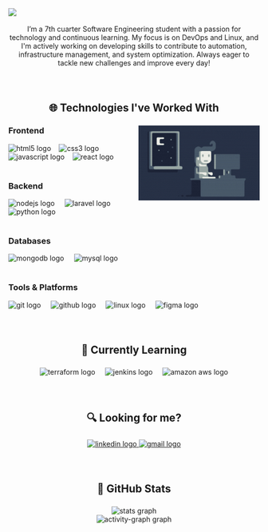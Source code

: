 <img src="https://readme-typing-svg.herokuapp.com/?font=Roboto&weight=900&size=40=true&vCenter=true&width=500&height=70&duration=4000&color=B3B3B3&lines=Hi+There!+👋;+I'm+David+Escudero!;Linux+Enthusiast+and+DevOps+Learner!" />

<br clear="both">

<p align="center">I’m a 7th cuarter Software Engineering student with a passion for technology and continuous learning. My focus is on DevOps and Linux, and I'm actively working on developing skills to contribute to automation, infrastructure management, and system optimization. Always eager to tackle new challenges and improve every day!</p>

###

<br clear="both">

<h2 align="center">🌐 Technologies I've Worked With</h2>

###

<img align="right" height="150" src="https://raw.githubusercontent.com/AVS1508/AVS1508/master/assets/Night-Coding.gif"  />

###
<h3 align="left">Frontend</h3>

<img src="https://img.shields.io/badge/HTML5-E34F26?logo=html5&logoColor=white&style=for-the-badge" height="30" alt="html5 logo" /><img width="12" /> <img src="https://img.shields.io/badge/CSS3-1572B6?logo=css3&logoColor=white&style=for-the-badge" height="30" alt="css3 logo" /><img width="12" /> <img src="https://img.shields.io/badge/JavaScript-F7DF1E?logo=javascript&logoColor=black&style=for-the-badge" height="30" alt="javascript logo" /><img width="12" /> <img src="https://img.shields.io/badge/React-61DAFB?logo=react&logoColor=black&style=for-the-badge" height="30" alt="react logo" />
<br><br>

<h3 align="left">Backend</h3>

<img src="https://img.shields.io/badge/Node.js-339933?logo=nodedotjs&logoColor=white&style=for-the-badge" height="30" alt="nodejs logo" /> <img width="12" /> <img src="https://img.shields.io/badge/Laravel-FF2D20?logo=laravel&logoColor=white&style=for-the-badge" height="30" alt="laravel logo" /> <img width="12" /> <img src="https://img.shields.io/badge/Python-3776AB?logo=python&logoColor=white&style=for-the-badge" height="30" alt="python logo" />
<br><br>

<h3 align="left">Databases</h3>

<img src="https://img.shields.io/badge/MongoDB-47A248?logo=mongodb&logoColor=white&style=for-the-badge" height="30" alt="mongodb logo" /> <img width="12" /> <img src="https://img.shields.io/badge/MySQL-4479A1?logo=mysql&logoColor=white&style=for-the-badge" height="30" alt="mysql logo" />
<br><br>

<h3 align="left">Tools & Platforms</h3>

<img src="https://img.shields.io/badge/Git-F05032?logo=git&logoColor=white&style=for-the-badge" height="30" alt="git logo" /> <img width="12" /> <img src="https://img.shields.io/badge/GitHub-181717?logo=github&logoColor=white&style=for-the-badge" height="30" alt="github logo" /> <img width="12" /> <img src="https://img.shields.io/badge/Linux-FCC624?logo=linux&logoColor=black&style=for-the-badge" height="30" alt="linux logo" /> <img width="12" /> <img src="https://img.shields.io/badge/Figma-F24E1E?logo=figma&logoColor=white&style=for-the-badge" height="30" alt="figma logo" /> </div>

###

<br clear="both">

<h2 align="center">🌱 Currently Learning</h2>

###

<div align="center">
  <img src="https://img.shields.io/badge/Terraform-7B42BC?logo=terraform&logoColor=white&style=for-the-badge" height="30" alt="terraform logo"  />
  <img width="12" />
  <img src="https://img.shields.io/badge/Jenkins-D24939?logo=jenkins&logoColor=white&style=for-the-badge" height="30" alt="jenkins logo"  />
  <img width="12" />
  <img src="https://img.shields.io/badge/Amazon AWS-232F3E?logo=amazonaws&logoColor=white&style=for-the-badge" height="30" alt="amazon aws logo"  />
</div>

###

<br clear="both">

<h2 align="center">🔍 Looking for me?</h2>

###

<div align="center">
  <a href="https://www.linkedin.com/in/david-azael-hern%C3%A1ndez-escudero-31428b325/">
    <img src="https://img.shields.io/static/v1?message=LinkedIn&logo=linkedin&label=&color=0077B5&logoColor=white&labelColor=&style=for-the-badge" height="35" alt="linkedin logo" />
  </a>
  <a href="mailto:youremail@gmail.com">
    <img src="https://img.shields.io/static/v1?message=Gmail&logo=gmail&label=&color=D14836&logoColor=white&labelColor=&style=for-the-badge" height="35" alt="gmail logo" />
  </a>
</div>

###

<br clear="both">

<h2 align="center">📜 GitHub Stats</h2>

###

<div align="center">
  <img src="https://github-readme-stats.vercel.app/api?username=DavidEsc23&hide_title=true&hide_rank=false&show_icons=true&include_all_commits=true&count_private=true&disable_animations=false&theme=rose_pine&locale=en&hide_border=false" height="150" alt="stats graph" />
  <br>
  <img src="https://github-readme-activity-graph.vercel.app/graph?username=DavidEsc23&radius=16&theme=redical&area=true" height="300" alt="activity-graph graph"  />
</div>

###

<br clear="both">
